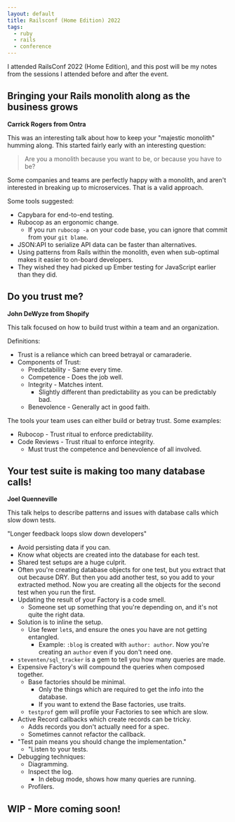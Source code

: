 ```yaml
---
layout: default
title: Railsconf (Home Edition) 2022
tags:
  - ruby
  - rails
  - conference
---
```


I attended RailsConf 2022 (Home Edition), and this post will be my notes from the sessions
I attended before and after the event.

## Bringing your Rails monolith along as the business grows

**Carrick Rogers from Ontra**

This was an interesting talk about how to keep your "majestic monolith" humming along.  This started
fairly early with an interesting question:

> Are you a monolith because you want to be, or because you have to be?

Some companies and teams are perfectly happy with a monolith, and aren't interested in breaking up
to microservices.  That is a valid approach.

Some tools suggested:

- Capybara for end-to-end testing.
- Rubocop as an ergonomic change.
  - If you run `rubocop -a` on your code base, you can ignore that commit from your `git blame`.
- JSON:API to serialize API data can be faster than alternatives.
- Using patterns from Rails within the monolith, even when sub-optimal makes it easier to on-board
    developers.
- They wished they had picked up Ember testing for JavaScript earlier than they did.

## Do you trust me?

**John DeWyze from Shopify**

This talk focused on how to build trust within a team and an organization.

Definitions:

- Trust is a reliance which can breed betrayal or camaraderie.
- Components of Trust:
  - Predictability - Same every time.
  - Competence - Does the job well.
  - Integrity - Matches intent.
    - Slightly different than predictability as you can be predictably bad.
  - Benevolence - Generally act in good faith.

The tools your team uses can either build or betray trust.  Some examples:

- Rubocop - Trust ritual to enforce predictability.
- Code Reviews - Trust ritual to enforce integrity.
  - Must trust the competence and benevolence of all involved.

## Your test suite is making too many database calls!

**Joel Quenneville**

This talk helps to describe patterns and issues with database calls which slow down tests.

"Longer feedback loops slow down developers"

 - Avoid persisting data if you can.
 - Know what objects are created into the database for each test.
 - Shared test setups are a huge culprit.
  - Often you're creating database objects for one test, but you extract that out because DRY.  But
      then you add another test, so you add to your extracted method.  Now you are creating all the
      objects for the second test when you run the first.
- Updating the result of your Factory is a code smell.
  - Someone set up something that you're depending on, and it's not quite the right data.
- Solution is to inline the setup.
  - Use fewer `let`s, and ensure the ones you have are not getting entangled.
    - Example:  `:blog` is created with `author: author`.  Now you're creating an `author` even if
        you don't need one.
- `steventen/sql_tracker` is a gem to tell you how many queries are made.
- Expensive Factory's will compound the queries when composed together.
  - Base factories should be minimal.
    - Only the things which are required to get the info into the database.
    - If you want to extend the Base factories, use traits.
  - `testprof` gem will profile your Factories to see which are slow.
- Active Record callbacks which create records can be tricky.
  - Adds records you don't actually need for a spec.
  - Sometimes cannot refactor the callback.
- "Test pain means you should change the implementation."
  - "Listen to your tests.
- Debugging techniques:
  - Diagramming.
  - Inspect the log.
    - In debug mode, shows how many queries are running.
  - Profilers.



## WIP - More coming soon!

